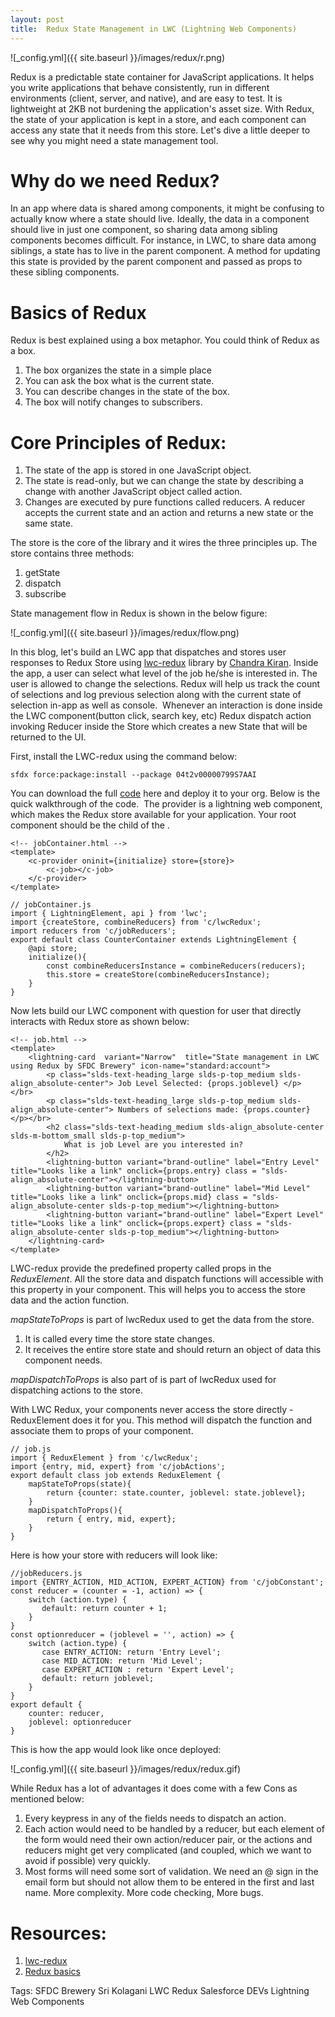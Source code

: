 ```yaml
---
layout: post
title:  Redux State Management in LWC (Lightning Web Components)
---
```

![_config.yml]({{ site.baseurl }}/images/redux/r.png)

Redux is a predictable state container for JavaScript applications. It helps you write applications that behave consistently, run in different environments (client, server, and native), and are easy to test. It is lightweight at 2KB not burdening the application's asset size. With Redux, the state of your application is kept in a store, and each component can access any state that it needs from this store. Let's dive a little deeper to see why you might need a state management tool.

# Why do we need Redux?
In an app where data is shared among components, it might be confusing to actually know where a state should live. Ideally, the data in a component should live in just one component, so sharing data among sibling components becomes difficult. For instance, in LWC, to share data among siblings, a state has to live in the parent component. A method for updating this state is provided by the parent component and passed as props to these sibling components.

# Basics of Redux
Redux is best explained using a box metaphor. You could think of Redux as a box.
1. The box organizes the state in a simple place
2. You can ask the box what is the current state.
3. You can describe changes in the state of the box.
4. The box will notify changes to subscribers.

# Core Principles of Redux:
1. The state of the app is stored in one JavaScript object.
2. The state is read-only, but we can change the state by describing a change with another JavaScript object called action.
3. Changes are executed by pure functions called reducers. A reducer accepts the   current state and an action and returns a new state or the same state.

The store is the core of the library and it wires the three principles up. The store contains three methods:
1. getState
2. dispatch
3. subscribe

State management flow in Redux is shown in the below figure:

![_config.yml]({{ site.baseurl }}/images/redux/flow.png)

In this blog, let's build an LWC app that dispatches and stores user responses to Redux Store using [lwc-redux](https://github.com/chandrakiran-dev/lwc-redux) library by [Chandra Kiran](https://github.com/chandrakiran-dev). Inside the app, a user can select what level of the job he/she is interested in. The user is allowed to change the selections. Redux will help us track the count of selections and log previous selection along with the current state of selection in-app as well as console. 
Whenever an interaction is done inside the LWC component(button click, search key, etc) Redux dispatch action invoking Reducer inside the Store which creates a new State that will be returned to the UI. 

First, install the LWC-redux using the command below:

```
sfdx force:package:install --package 04t2v00000799S7AAI
```
You can download the full [code](https://github.com/sfdcbrewery/lwc-redux) here and deploy it to your org. Below is the quick walkthrough of the code. 
The provider is a lightning web component, which makes the Redux store available for your application. Your root component should be the child of the <c-provider/>.

```
<!-- jobContainer.html -->
<template>
    <c-provider oninit={initialize} store={store}>
        <c-job></c-job>
    </c-provider>
</template>
```
```
// jobContainer.js
import { LightningElement, api } from 'lwc';
import {createStore, combineReducers} from 'c/lwcRedux';
import reducers from 'c/jobReducers';
export default class CounterContainer extends LightningElement {
    @api store;
    initialize(){
        const combineReducersInstance = combineReducers(reducers);
        this.store = createStore(combineReducersInstance);
    }
}
```
Now lets build our LWC component with question for user that directly interacts with Redux store as shown below:
```
<!-- job.html --> 
<template>
    <lightning-card  variant="Narrow"  title="State management in LWC using Redux by SFDC Brewery" icon-name="standard:account">
        <p class="slds-text-heading_large slds-p-top_medium slds-align_absolute-center"> Job Level Selected: {props.joblevel} </p> </br>
        <p class="slds-text-heading_large slds-p-top_medium slds-align_absolute-center"> Numbers of selections made: {props.counter}</p></br>
        <h2 class="slds-text-heading_medium slds-align_absolute-center slds-m-bottom_small slds-p-top_medium">
            What is job Level are you interested in?
        </h2>
        <lightning-button variant="brand-outline" label="Entry Level" title="Looks like a link" onclick={props.entry} class = "slds-align_absolute-center"></lightning-button> 
        <lightning-button variant="brand-outline" label="Mid Level" title="Looks like a link" onclick={props.mid} class = "slds-align_absolute-center slds-p-top_medium"></lightning-button>
        <lightning-button variant="brand-outline" label="Expert Level" title="Looks like a link" onclick={props.expert} class = "slds-align_absolute-center slds-p-top_medium"></lightning-button>
    </lightning-card>
</template>
```

LWC-redux provide the predefined property called props in the *ReduxElement*. All the store data and dispatch functions will accessible with this property in your component. This will helps you to access the store data and the action function. 

*mapStateToProps* is part of lwcRedux used to get the data from the store.
1. It is called every time the store state changes.
2. It receives the entire store state and should return an object of data this component needs.

*mapDispatchToProps* is also part of is part of lwcRedux used for dispatching actions to the store.

With LWC Redux, your components never access the store directly - ReduxElement does it for you. This method will dispatch the function and associate them to props of your component.

```
// job.js 
import { ReduxElement } from 'c/lwcRedux';
import {entry, mid, expert} from 'c/jobActions';
export default class job extends ReduxElement {
    mapStateToProps(state){
        return {counter: state.counter, joblevel: state.joblevel};
    }
    mapDispatchToProps(){
        return { entry, mid, expert};
    }
}
```

Here is how your store with reducers will look like:

```
//jobReducers.js 
import {ENTRY_ACTION, MID_ACTION, EXPERT_ACTION} from 'c/jobConstant';
const reducer = (counter = -1, action) => {
    switch (action.type) {
       default: return counter + 1;
    }
}
const optionreducer = (joblevel = '', action) => {
    switch (action.type) {
       case ENTRY_ACTION: return 'Entry Level';
       case MID_ACTION: return 'Mid Level';
       case EXPERT_ACTION : return 'Expert Level';
       default: return joblevel;
    }
}
export default {
    counter: reducer,
    joblevel: optionreducer
}

```

This is how the app would look like once deployed:

![_config.yml]({{ site.baseurl }}/images/redux/redux.gif)

While Redux has a lot of advantages it does come with a few Cons as mentioned below:
1. Every keypress in any of the fields needs to dispatch an action.
2. Each action would need to be handled by a reducer, but each element of the form would need their own action/reducer pair, or the actions and reducers might get very complicated (and coupled, which we want to avoid if possible) very quickly.
3. Most forms will need some sort of validation. We need an @ sign in the email form but should not allow them to be entered in the first and last name. More complexity. More code checking, More bugs.

# Resources:
1) [lwc-redux](http://lwc-redux.com/index.html)
2) [Redux basics](https://redux.js.org/)

Tags: SFDC Brewery Sri Kolagani LWC Redux Salesforce DEVs Lightning Web Components